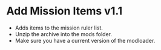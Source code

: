 # Add Mission Items v1.1

- Adds items to the mission ruler list.
- Unzip the archive into the mods folder.
- Make sure you have a current version of the modloader.
